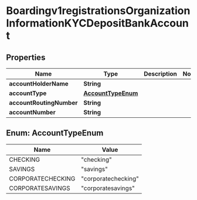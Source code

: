 
# Boardingv1registrationsOrganizationInformationKYCDepositBankAccount

## Properties
Name | Type | Description | Notes
------------ | ------------- | ------------- | -------------
**accountHolderName** | **String** |  | 
**accountType** | [**AccountTypeEnum**](#AccountTypeEnum) |  | 
**accountRoutingNumber** | **String** |  | 
**accountNumber** | **String** |  | 


<a name="AccountTypeEnum"></a>
## Enum: AccountTypeEnum
Name | Value
---- | -----
CHECKING | &quot;checking&quot;
SAVINGS | &quot;savings&quot;
CORPORATECHECKING | &quot;corporatechecking&quot;
CORPORATESAVINGS | &quot;corporatesavings&quot;



